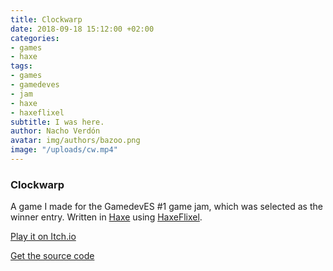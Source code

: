 ```yaml
---
title: Clockwarp
date: 2018-09-18 15:12:00 +02:00
categories:
- games
- haxe
tags:
- games
- gamedeves
- jam
- haxe
- haxeflixel
subtitle: I was here.
author: Nacho Verdón
avatar: img/authors/bazoo.png
image: "/uploads/cw.mp4"
---
```


### Clockwarp

A game I made for the GamedevES #1 game jam, which was selected as the winner entry. Written in [Haxe](https://haxe.org/) using [HaxeFlixel](http://haxeflixel.com/).

[Play it on Itch.io](https://bazoo.itch.io/clockwarp)

[Get the source code](https://github.com/nachoverdon/Project-Clones)